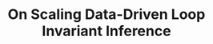 ---
title: "On Scaling Data-Driven Loop Invariant Inference"
collection: publications
permalink: /publication/loop-invariant.pdf
# excerpt: 'This paper is about the number 3. The number 4 is left for future work.'
# date: 2015-10-01
# venue: 'Journal 1'
link : 'https://arxiv.org/abs/1911.11728'
paperurl: '/files/loop-invariant.pdf'
# citation: 'Your Name, You. (2015). &quot;Paper Title Number 3.&quot; <i>Journal 1</i>. 1(3).'
---